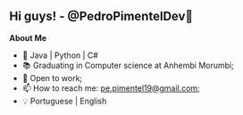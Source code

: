 ## Hi guys! - @PedroPimentelDev👋


**About Me**

- 🌱 Java | Python | C#
- 📚 Graduating in Computer science at Anhembi Morumbi; 
- 👀 Open to work;
- 📫 How to reach me: pe.pimentel19@gmail.com;
- 💡 Portuguese | English

